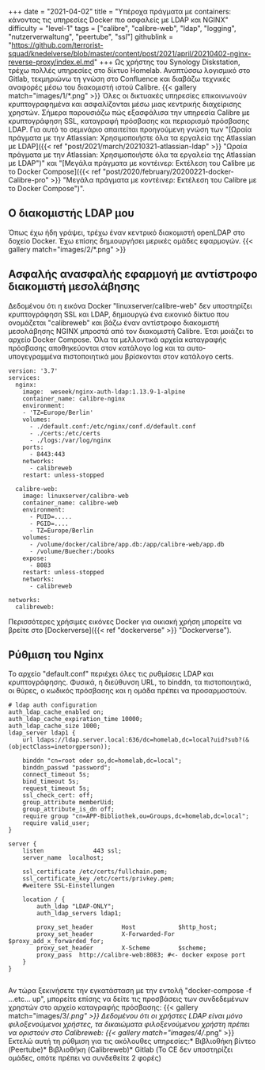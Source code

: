 +++
date = "2021-04-02"
title = "Υπέροχα πράγματα με containers: κάνοντας τις υπηρεσίες Docker πιο ασφαλείς με LDAP και NGINX"
difficulty = "level-1"
tags = ["calibre", "calibre-web", "ldap", "logging", "nutzerverwaltung", "peertube", "ssl"]
githublink = "https://github.com/terrorist-squad/knedelverse/blob/master/content/post/2021/april/20210402-nginx-reverse-proxy/index.el.md"
+++
Ως χρήστης του Synology Diskstation, τρέχω πολλές υπηρεσίες στο δίκτυο Homelab. Αναπτύσσω λογισμικό στο Gitlab, τεκμηριώνω τη γνώση στο Confluence και διαβάζω τεχνικές αναφορές μέσω του διακομιστή ιστού Calibre.
{{< gallery match="images/1/*.png" >}}
Όλες οι δικτυακές υπηρεσίες επικοινωνούν κρυπτογραφημένα και ασφαλίζονται μέσω μιας κεντρικής διαχείρισης χρηστών. Σήμερα παρουσιάζω πώς εξασφάλισα την υπηρεσία Calibre με κρυπτογράφηση SSL, καταγραφή πρόσβασης και περιορισμό πρόσβασης LDAP. Για αυτό το σεμινάριο απαιτείται προηγούμενη γνώση των "[Ωραία πράγματα με την Atlassian: Χρησιμοποιήστε όλα τα εργαλεία της Atlassian με LDAP]({{< ref "post/2021/march/20210321-atlassian-ldap" >}} "Ωραία πράγματα με την Atlassian: Χρησιμοποιήστε όλα τα εργαλεία της Atlassian με LDAP")" και "[Μεγάλα πράγματα με κοντέινερ: Εκτέλεση του Calibre με το Docker Compose]({{< ref "post/2020/february/20200221-docker-Calibre-pro" >}} "Μεγάλα πράγματα με κοντέινερ: Εκτέλεση του Calibre με το Docker Compose")".
## Ο διακομιστής LDAP μου
Όπως έχω ήδη γράψει, τρέχω έναν κεντρικό διακομιστή openLDAP στο δοχείο Docker. Έχω επίσης δημιουργήσει μερικές ομάδες εφαρμογών.
{{< gallery match="images/2/*.png" >}}

## Ασφαλής ανασφαλής εφαρμογή με αντίστροφο διακομιστή μεσολάβησης
Δεδομένου ότι η εικόνα Docker "linuxserver/calibre-web" δεν υποστηρίζει κρυπτογράφηση SSL και LDAP, δημιουργώ ένα εικονικό δίκτυο που ονομάζεται "calibreweb" και βάζω έναν αντίστροφο διακομιστή μεσολάβησης NGINX μπροστά από τον διακομιστή Calibre. Έτσι μοιάζει το αρχείο Docker Compose. Όλα τα μελλοντικά αρχεία καταγραφής πρόσβασης αποθηκεύονται στον κατάλογο log και τα αυτο-υπογεγραμμένα πιστοποιητικά μου βρίσκονται στον κατάλογο certs.
```
version: '3.7'
services:
  nginx: 
    image:  weseek/nginx-auth-ldap:1.13.9-1-alpine
    container_name: calibre-nginx
    environment:
    - 'TZ=Europe/Berlin'
    volumes:
      - ./default.conf:/etc/nginx/conf.d/default.conf
      - ./certs:/etc/certs
      - ./logs:/var/log/nginx
    ports:
      - 8443:443
    networks:
      - calibreweb
    restart: unless-stopped

  calibre-web:
    image: linuxserver/calibre-web
    container_name: calibre-web
    environment:
      - PUID=.....
      - PGID=....
      - TZ=Europe/Berlin
    volumes:
      - /volume/docker/calibre/app.db:/app/calibre-web/app.db
      - /volume/Buecher:/books
    expose:
      - 8083
    restart: unless-stopped
    networks:
      - calibreweb

networks:
  calibreweb:

```
Περισσότερες χρήσιμες εικόνες Docker για οικιακή χρήση μπορείτε να βρείτε στο [Dockerverse]({{< ref "dockerverse" >}} "Dockerverse").
## Ρύθμιση του Nginx
Το αρχείο "default.conf" περιέχει όλες τις ρυθμίσεις LDAP και κρυπτογράφησης. Φυσικά, η διεύθυνση URL, το binddn, τα πιστοποιητικά, οι θύρες, ο κωδικός πρόσβασης και η ομάδα πρέπει να προσαρμοστούν.
```
# ldap auth configuration
auth_ldap_cache_enabled on;
auth_ldap_cache_expiration_time 10000;
auth_ldap_cache_size 1000;
ldap_server ldap1 {
    url ldaps://ldap.server.local:636/dc=homelab,dc=local?uid?sub?(&(objectClass=inetorgperson));

    binddn "cn=root oder so,dc=homelab,dc=local";
    binddn_passwd "password";
    connect_timeout 5s;
    bind_timeout 5s;
    request_timeout 5s;
    ssl_check_cert: off;
    group_attribute memberUid;
    group_attribute_is_dn off;
    require group "cn=APP-Bibliothek,ou=Groups,dc=homelab,dc=local";
    require valid_user;
}

server {
    listen              443 ssl;
    server_name  localhost;

    ssl_certificate /etc/certs/fullchain.pem;
    ssl_certificate_key /etc/certs/privkey.pem;
    #weitere SSL-Einstellungen

    location / {
        auth_ldap "LDAP-ONLY";
        auth_ldap_servers ldap1;

        proxy_set_header        Host            $http_host;
        proxy_set_header        X-Forwarded-For $proxy_add_x_forwarded_for;
        proxy_set_header        X-Scheme        $scheme;
        proxy_pass  http://calibre-web:8083; #<- docker expose port
    }
}


```
Αν τώρα ξεκινήσετε την εγκατάσταση με την εντολή "docker-compose -f ...etc... up", μπορείτε επίσης να δείτε τις προσβάσεις των συνδεδεμένων χρηστών στο αρχείο καταγραφής πρόσβασης:
{{< gallery match="images/3/*.png" >}}
Δεδομένου ότι οι χρήστες LDAP είναι μόνο φιλοξενούμενοι χρήστες, τα δικαιώματα φιλοξενούμενου χρήστη πρέπει να οριστούν στο Calibreweb:
{{< gallery match="images/4/*.png" >}}
Εκτελώ αυτή τη ρύθμιση για τις ακόλουθες υπηρεσίες:* Βιβλιοθήκη βίντεο (Peertube)* Βιβλιοθήκη (Calibreweb)* Gitlab (Το CE δεν υποστηρίζει ομάδες, οπότε πρέπει να συνδεθείτε 2 φορές)
